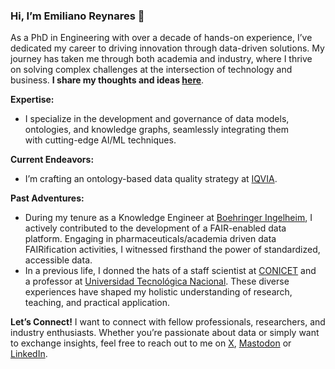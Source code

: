 ### Hi, I’m Emiliano Reynares 👋

As a PhD in Engineering with over a decade of hands-on experience, I’ve dedicated my career to driving innovation through data-driven solutions. My journey has taken me through both academia and industry, where I thrive on solving complex challenges at the intersection of technology and business. __I share my thoughts and ideas [here](https://github.com/emilianoreynares/emilianoreynares/wiki)__.

**Expertise:**
* I specialize in the development and governance of data models, ontologies, and knowledge graphs, seamlessly integrating them with cutting-edge AI/ML techniques.

**Current Endeavors:**
* I’m crafting an ontology-based data quality strategy at [IQVIA](https://www.iqvia.com/).

**Past Adventures:**
* During my tenure as a Knowledge Engineer at [Boehringer Ingelheim](https://www.boehringer-ingelheim.com/), I actively contributed to the development of a FAIR-enabled data platform. Engaging in pharmaceuticals/academia driven data FAIRification activities, I witnessed firsthand the power of standardized, accessible data.
* In a previous life, I donned the hats of a staff scientist at [CONICET](https://www.conicet.gov.ar/about-the-conicet/?lan=en) and a professor at [Universidad Tecnológica Nacional](https://utn.edu.ar/). These diverse experiences have shaped my holistic understanding of research, teaching, and practical application.

**Let’s Connect!**
I want to connect with fellow professionals, researchers, and industry enthusiasts. Whether you’re passionate about data or simply want to exchange insights, feel free to reach out to me on [X](https://x.com/ereynrs), [Mastodon](https://mastodon.social/@ereynrs) or [LinkedIn](https://www.linkedin.com/in/emilianoreynares/).
